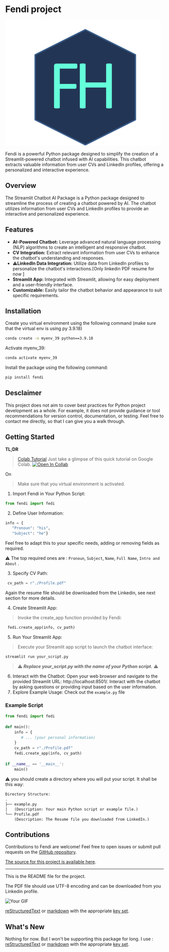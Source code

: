 # Fendi project

![logo](https://raw.githubusercontent.com/fedihamdi/WGP/main/src/images/logo.png)

Fendi is a powerful Python package designed to simplify the creation of a
Streamlit-powered chatbot infused with AI capabilities. This chatbot extracts valuable
information from user CVs and LinkedIn profiles, offering a personalized and interactive
experience.

## Overview

The Streamlit Chatbot AI Package is a Python package designed to streamline the process of creating a chatbot powered by AI. The chatbot utilizes information from user CVs and LinkedIn profiles to provide an interactive and personalized experience.

## Features

- **AI-Powered Chatbot:** Leverage advanced natural language processing (NLP) algorithms to create an intelligent and responsive chatbot.
- **CV Integration:** Extract relevant information from user CVs to enhance the chatbot's understanding and responses.
- **⚠️LinkedIn Data Integration:** Utilize data from LinkedIn profiles to personalize the chatbot's interactions.[Only linkedin PDF resume for now ]
- **Streamlit App:** Integrated with Streamlit, allowing for easy deployment and a user-friendly interface.
- **Customizable:** Easily tailor the chatbot behavior and appearance to suit specific requirements.

## Installation

Create you virtual environment using the following command (make sure that the virtual env is using py 3.9.18)
```bash
conda create -n myenv_39 python==3.9.18
```
Activate myenv_39:
```bash
conda activate myenv_39
```
Install the package using the following command:
```bash
pip install fendi
```

## Desclaimer
This project does not aim to cover best practices for Python project
development as a whole. For example, it does not provide guidance or tool
recommendations for version control, documentation, or testing.
Feel free to contact me directly, so that I can give you a walk through.

## Getting Started
**TL;DR**
> [Colab Tutorial]
> Just take a glimpse of this quick tutorial on Google Colab.
> [![Open In Collab](https://colab.research.google.com/assets/colab-badge.svg)](https://colab.research.google.com/drive/18Bw5EBs94M8c-iQob-WIS-KU8uyA9iJz#scrollTo=hqOdwn1sJZSx)

On
> Make sure that you virtual environment is activated.
1. Import Fendi in Your Python Script:
 ```py
from fendi import fedi
```
2. Define User Information:
 ```py
info = {
    "Pronoun": "his",
    "Subject": "he"}
```
Feel free to adapt this to your specific needs, adding or removing fields as required.

⚠️ The top required ones are :
``Pronoun``, ``Subject``, ``Name``, ``Full Name``, ``Intro and About`` .

3. Specify CV Path:
```py
 cv_path = r"./Profile.pdf"
```
Again the resume file should be downloaded from the Linkedin, see next section for more details.

4. Create Streamlit App:
> Invoke the create_app function provided by Fendi:
```python
 fedi.create_app(info, cv_path)
```
5. Run Your Streamlit App:
> Execute your Streamlit app script to launch the chatbot interface:
```python
streamlit run your_script.py
```
> ⚠️ ***Replace your_script.py with the name of your Python script.***   ️⚠️
6. Interact with the Chatbot:
Open your web browser and navigate to the provided Streamlit URL: http://localhost:8501/. Interact with the chatbot by
asking questions or providing input based on the user information.
7. Explore Example Usage:
Check out the `example.py` file
### Example Script
```python [exmple.py]
from fendi import fedi

def main():
    info = {
       # ... (your personal information)
    }
    cv_path = r"./Profile.pdf"
    fedi.create_app(info, cv_path)

if __name__ == '__main__':
    main()
```

:warning: you should create a directory where you will put your script. It shall be this way:
```commandline
Directory Structure:
.
├── example.py
│   (Description: Your main Python script or example file.)
└── Profile.pdf
    (Description: The Resume file you downloaded from LinkedIn.)
```

## Contributions
Contributions to Fendi are welcome!
Feel free to open issues or submit pull requests on the [GitHub repository][src].

[The source for this project is available here][src].

----

This is the README file for the project.

The PDF file should use UTF-8 encoding and can be downloaded from you Linkedin profile.

<img src="https://resumeworded.com/linkedin-review/img/sample.gif" alt="Your GIF" width="300"/>

[reStructuredText][rst] or [markdown][md use] with the appropriate [key set][md
use].

## What's New
Nothing for now. But I won't be supporting this package for long.
I use :
[reStructuredText][rst] or [markdown][md use] with the appropriate [key set][md
use].


[Portfolio]: https://fedihamdi.netlify.app/
[src]: https://github.com/fedihamdi
[rst]: http://docutils.sourceforge.net/rst.html
[md]: https://tools.ietf.org/html/rfc7764#section-3.5 "CommonMark variant"
[md use]: https://packaging.python.org/specifications/core-metadata/#description-content-type-optional
[Colab Tutorial]: https://colab.research.google.com/drive/18Bw5EBs94M8c-iQob-WIS-KU8uyA9iJz#scrollTo=hqOdwn1sJZSx
